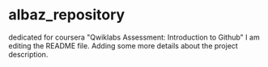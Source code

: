 # albaz_repository
dedicated for coursera "Qwiklabs Assessment: Introduction to Github"
I am editing the README file. Adding some more details about the project description.
